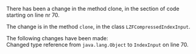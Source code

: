 There has been a change in the method clone, in the section of code starting on line nr 70.
  
The change is in the method ```clone```, in the class ```LZFCompressedIndexInput```.
  
The following changes have been made:  
Changed type reference from ```java.lang.Object``` to ```IndexInput``` on line 70.  
